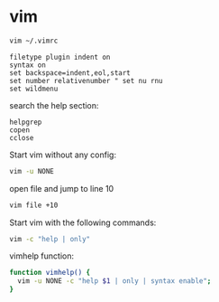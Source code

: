 # vim

```bash
vim ~/.vimrc
```

```vim
filetype plugin indent on
syntax on
set backspace=indent,eol,start
set number relativenumber " set nu rnu
set wildmenu
```

search the help section:
```vim
helpgrep
copen
cclose
```

Start vim without any config:
```bash
vim -u NONE
```

open file and jump to line 10
```bash
vim file +10
```

Start vim with the following commands:
```bash
vim -c "help | only"
```

vimhelp function:
```bash
function vimhelp() {
  vim -u NONE -c "help $1 | only | syntax enable";
}
```
